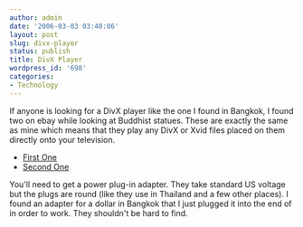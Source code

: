 ```yaml
---
author: admin
date: '2006-03-03 03:40:06'
layout: post
slug: divx-player
status: publish
title: DivX Player
wordpress_id: '698'
categories:
- Technology
---
```

If anyone is looking for a DivX player like the one I found in Bangkok, I  found two on ebay while looking at Buddhist statues. These are exactly the same  as mine which means that they play any DivX or Xvid files placed on them  directly onto your television.
<ul>
	<li><a href="http://cgi.ebay.com/MULTI-FUNCTIONAL-AV-HDD-PLAYER_W0QQitemZ5872639800QQcategoryZ73839QQcmdZViewItem"> 	First One</a></li>
	<li><a href="http://cgi.ebay.com/MULTI-FUNCTIONAL-AV-HDD-PLAYER_W0QQitemZ5868045186QQcategoryZ73839QQcmdZViewItem"> 	Second One</a></li>
</ul>
You'll need to get a power plug-in adapter. They take standard US voltage but  the plugs are round (like they use in Thailand and a few other places). I found  an adapter for a dollar in Bangkok that I just plugged it into the end of in  order to work. They shouldn't be hard to find.

